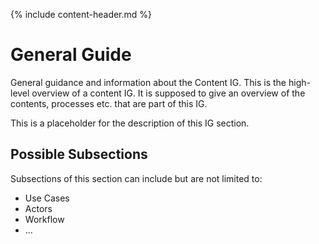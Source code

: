 {% include content-header.md %}

# General Guide

General guidance and information about the Content IG. This is the  high-level overview of a content IG. It is supposed to give an overview of the contents, processes etc. that are part of this IG.

This is a placeholder for the description of this IG section.

## Possible Subsections
Subsections of this section can include but are not limited to:
- Use Cases
- Actors
- Workflow
- ...